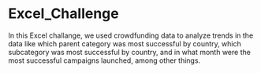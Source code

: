 # Excel_Challenge
In this Excel challange, we used crowdfunding data to analyze trends in the data like which parent category was most successful by country, which subcategory was most successful by country, and in what month were the most successful campaigns launched, among other things.  
